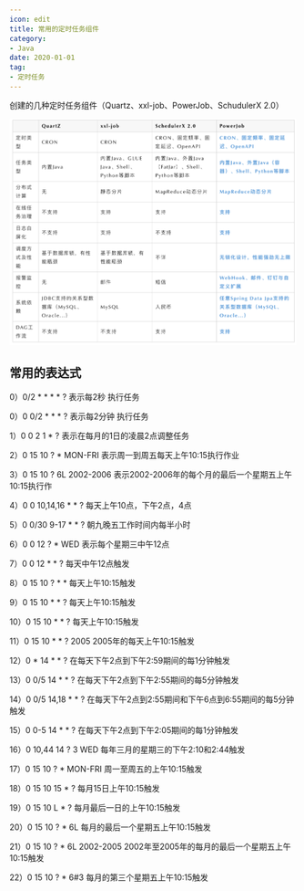 ```yaml
---
icon: edit
title: 常用的定时任务组件
category: 
- Java
date: 2020-01-01
tag:
- 定时任务
---
```


创建的几种定时任务组件（Quartz、xxl-job、PowerJob、SchudulerX 2.0）


<!-- more -->

![](./timed-task.assets/true-up-795f5e9b0d875063717b1ee6a08f2ff1c01.png)

## 常用的表达式

0）0/2 * * * * ? 表示每2秒 执行任务

0）0 0/2 * * * ? 表示每2分钟 执行任务

1）0 0 2 1 * ? 表示在每月的1日的凌晨2点调整任务

2）0 15 10 ? * MON-FRI 表示周一到周五每天上午10:15执行作业

3）0 15 10 ? 6L 2002-2006 表示2002-2006年的每个月的最后一个星期五上午10:15执行作

4）0 0 10,14,16 * * ? 每天上午10点，下午2点，4点

5）0 0/30 9-17 * * ? 朝九晚五工作时间内每半小时

6）0 0 12 ? * WED 表示每个星期三中午12点

7）0 0 12 * * ? 每天中午12点触发

8）0 15 10 ? * * 每天上午10:15触发

9）0 15 10 * * ? 每天上午10:15触发

10）0 15 10 * * ? 每天上午10:15触发

11）0 15 10 * * ? 2005 2005年的每天上午10:15触发

12）0 * 14 * * ? 在每天下午2点到下午2:59期间的每1分钟触发

13）0 0/5 14 * * ? 在每天下午2点到下午2:55期间的每5分钟触发

14）0 0/5 14,18 * * ? 在每天下午2点到2:55期间和下午6点到6:55期间的每5分钟触发

15）0 0-5 14 * * ? 在每天下午2点到下午2:05期间的每1分钟触发

16）0 10,44 14 ? 3 WED 每年三月的星期三的下午2:10和2:44触发

17）0 15 10 ? * MON-FRI 周一至周五的上午10:15触发

18）0 15 10 15 * ? 每月15日上午10:15触发

19）0 15 10 L * ? 每月最后一日的上午10:15触发

20）0 15 10 ? * 6L 每月的最后一个星期五上午10:15触发

21）0 15 10 ? * 6L 2002-2005 2002年至2005年的每月的最后一个星期五上午10:15触发

22）0 15 10 ? * 6#3 每月的第三个星期五上午10:15触发
